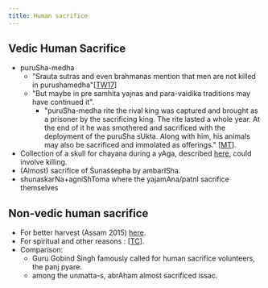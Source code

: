 ```yaml
---
title: Human sacrifice
---
```


## Vedic Human Sacrifice
- puruSha-medha
    - "Srauta sutras and even brahmanas mention that men are not killed in purushamedha"\[[TW17](https://twitter.com/blog_supplement/status/849800893201612800)\]
    - "But maybe in pre samhita yajnas and para-vaidika traditions may have continued it".
        - "puruSha-medha rite the rival king was captured and brought as a prisoner by the sacrificing king. The rite lasted a whole year. At the end of it he was smothered and sacrificed with the deployment of the puruSha sUkta. Along with him, his animals may also be sacrificed and immolated as offerings." \[[MT](https://manasataramgini.wordpress.com/2003/08/11/vedic-human-sacrifice/)\].
- Collection of a skull for chayana during a yAga, described [here](../violence/), could involve killing.
- (Almost) sacrifice of Śunaśśepha by ambarISha.
- shunaskarNa+agniShToma where the yajamAna/patnI sacrifice themselves


## Non-vedic human sacrifice
- For better harvest (Assam 2015) [here](http://www.ibtimes.co.uk/india-man-beheaded-suspected-sacrifice-better-harvest-1504156).
- For spiritual and other reasons : \[[TC](http://i.imgur.com/Y3wLB0B.png)\].
- Comparison:
    - Guru Gobind Singh famously called for human sacrifice volunteers, the panj pyare.
    - among the unmatta-s, abrAham almost sacrificed issac.

